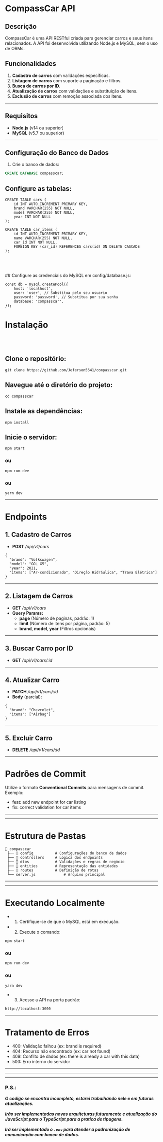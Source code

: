 # CompassCar API

## Descrição

CompassCar é uma API RESTful criada para gerenciar carros e seus itens relacionados.
A API foi desenvolvida utilizando Node.js e MySQL, sem o uso de ORMs.

## Funcionalidades

1. **Cadastro de carros** com validações específicas.
2. **Listagem de carros** com suporte a paginação e filtros.
3. **Busca de carros por ID**.
4. **Atualização de carros** com validações e substituição de itens.
5. **Exclusão de carros** com remoção associada dos itens.

---

## Requisitos

- **Node.js** (v14 ou superior)
- **MySQL** (v5.7 ou superior)

---

## Configuração do Banco de Dados

1. Crie o banco de dados:

```sql
CREATE DATABASE compasscar;
```

## Configure as tabelas:

```
CREATE TABLE cars (
    id INT AUTO_INCREMENT PRIMARY KEY,
    brand VARCHAR(255) NOT NULL,
    model VARCHAR(255) NOT NULL,
    year INT NOT NULL
);

CREATE TABLE car_items (
    id INT AUTO_INCREMENT PRIMARY KEY,
    name VARCHAR(255) NOT NULL,
    car_id INT NOT NULL,
    FOREIGN KEY (car_id) REFERENCES cars(id) ON DELETE CASCADE
);
```

</br>
</br>
</br>
## Configure as credenciais do MySQL em config/database.js:

```
const db = mysql.createPool({
    host: 'localhost',
    user: 'user', // Substitua pelo seu usuario
    password: 'password', // Substitua por sua senha
    database: 'compasscar',
});
```

# Instalação

</br>
</br>

## Clone o repositório:

```
git clone https://github.com/Jeferson5641/compasscar.git
```

## Navegue até o diretório do projeto:

```
cd compasscar
```

## Instale as dependências:

```
npm install
```

## Inicie o servidor:

```
npm start
```

### ou

```
npm run dev
```

### ou

```
yarn dev
```

---

# Endpoints

## 1. Cadastro de Carros

- **POST** _/api/v1/cars_

```
{
  "brand": "Volkswagen",
  "model": "GOL G5",
  "year": 2021,
  "items": ["Ar-condicionado", "Direção Hidráulica", "Trava Elétrica"]
}
```

---

## 2. Listagem de Carros

- **GET** _/api/v1/cars_
- **Query Params:**
  - **page** (Número de paginas, padrão: 1)
  - **limit** (Número de itens por página, padrão: 5)
  - **brand**, **model**, **year** (Filtros opcionais)

---

## 3. Buscar Carro por ID

- **GET** _/api/v1/cars/:id_

---

## 4. Atualizar Carro

- **PATCH** _/api/v1/cars/:id_
- **Body** (parcial):

```
{
  "brand": "Chevrolet",
  "items": ["Airbag"]
}
```

---

## 5. Excluir Carro

- **DELETE** _/api/v1/cars/:id_

---

# Padrões de Commit

Utilize o formato **Conventional Commits** para mensagens de commit.
Exemplo:

- feat: add new endpoint for car listing
- fix: correct validation for car items

---

---

# Estrutura de Pastas

```
📂 compasscar
 ├── 📂 config          # Configurações do banco de dados
 ├── 📂 controllers     # Lógica dos endpoints
 ├── 📂 dtos            # Validações e regras de negócio
 ├── 📂 entities        # Representação das entidades
 ├── 📂 routes          # Definição de rotas
 └── server.js             # Arquivo principal

```

---

---

# Executando Localmente

- 1.  Certifique-se de que o MySQL está em execução.
- 2.  Execute o comando:

```
npm start
```

### ou

```
npm run dev
```

### ou

```
yarn dev
```

- 3.  Acesse a API na porta padrão:

```
http://localhost:3000
```

---

# Tratamento de Erros

- 400: Validação falhou (ex: brand is required)
- 404: Recurso não encontrado (ex: car not found)
- 409: Conflito de dados (ex: there is already a car with this data)
- 500: Erro interno do servidor

---

---

---

### P.S.:

_**O codigo se encontra incompleto, estarei trabalhando nele e em futuras atualizações.**_
</br>
</br>
_**Irão ser implementadas novas arquiteturas futuramente e atualização do JavaScript para o TypeScript para a pratica de tipagens.**_
</br>
</br>
_**Irá ser implementado o `.env` para atender a padronização de comunicação com banco de dados.**_
